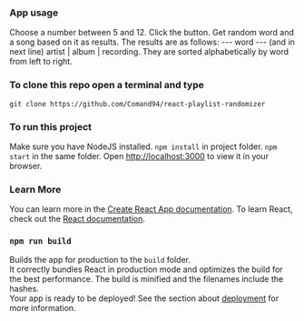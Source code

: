 ### App usage
Choose a number between 5 and 12. Click the button. Get random word and a song based on it as results.
The results are as follows: --- word --- (and in next line) artist | album | recording. They are sorted alphabetically by word from left to right. 

### To clone this repo open a terminal and type
`git clone https://github.com/Comand94/react-playlist-randomizer`

### To run this project
Make sure you have NodeJS installed.
`npm install` in project folder.
`npm start` in the same folder. Open [http://localhost:3000](http://localhost:3000) to view it in your browser.


### Learn More
You can learn more in the [Create React App documentation](https://facebook.github.io/create-react-app/docs/getting-started).
To learn React, check out the [React documentation](https://reactjs.org/).

### `npm run build`
Builds the app for production to the `build` folder.\
It correctly bundles React in production mode and optimizes the build for the best performance.
The build is minified and the filenames include the hashes.\
Your app is ready to be deployed!
See the section about [deployment](https://facebook.github.io/create-react-app/docs/deployment) for more information.
